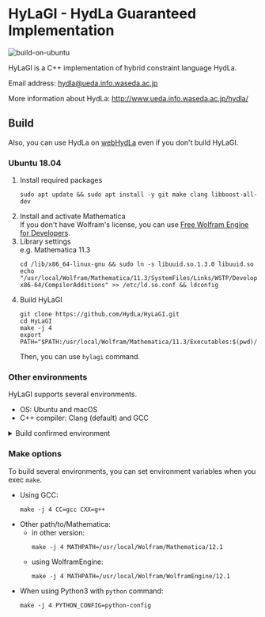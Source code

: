 # HyLaGI - HydLa Guaranteed Implementation

![build-on-ubuntu](https://github.com/HydLa/HyLaGI/workflows/build-on-ubuntu/badge.svg)

HyLaGI is a C++ implementation of hybrid constraint language HydLa.

Email address:
hydla@ueda.info.waseda.ac.jp

More information about HydLa:
http://www.ueda.info.waseda.ac.jp/hydla/

## Build

Also, you can use HydLa on [webHydLa](http://webhydla.ueda.info.waseda.ac.jp) even if you don't build HyLaGI.

### Ubuntu 18.04

1. Install required packages
   ```
   sudo apt update && sudo apt install -y git make clang libboost-all-dev
   ```
1. Install and activate Mathematica  
   If you don't have Wolfram's license, you can use [Free Wolfram Engine for Developers](https://www.wolfram.com/engine/index.php).
1. Library settings  
   e.g. Mathematica 11.3
   ```
   cd /lib/x86_64-linux-gnu && sudo ln -s libuuid.so.1.3.0 libuuid.so
   echo "/usr/local/Wolfram/Mathematica/11.3/SystemFiles/Links/WSTP/DeveloperKit/Linux-x86-64/CompilerAdditions" >> /etc/ld.so.conf && ldconfig
   ```
1. Build HyLaGI
   ```
   git clone https://github.com/HydLa/HyLaGI.git
   cd HyLaGI
   make -j 4
   export PATH="$PATH:/usr/local/Wolfram/Mathematica/11.3/Executables:$(pwd)/bin"
   ```
   Then, you can use `hylagi` command.

### Other environments

HyLaGI supports several environments.

- OS: Ubuntu and macOS
- C++ compiler: Clang (default) and GCC

<details>
<summary>Build confirmed environment</summary>

- Ubuntu 18.04.3, GCC 7.5.0, Python 3.6.9
- Ubuntu 18.04.3, Clang 6.0.0, Python 3.6.9
- Ubuntu 20.04.1, GCC 9.3.0, Python 3.8.5
- Ubuntu 20.04.1, Clang 10.0.0, Python 3.8.5
- macOS 10.15.7, Apple clang 12.0.0, Python 3.6.9
- macOS 10.15.7, Apple clang 12.0.0, Python 3.8.5
</details>

### Make options

To build several environments,
you can set environment variables when you exec `make`.  

- Using GCC:
  ```
  make -j 4 CC=gcc CXX=g++
  ```
- Other path/to/Mathematica:
  - in other version:
    ```
    make -j 4 MATHPATH=/usr/local/Wolfram/Mathematica/12.1
    ```
  - using WolframEngine:
    ```
    make -j 4 MATHPATH=/usr/local/Wolfram/WolframEngine/12.1
    ```
- When using Python3 with `python` command:
  ```
  make -j 4 PYTHON_CONFIG=python-config
  ```
